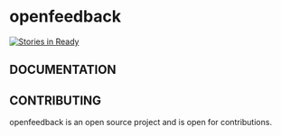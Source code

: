 openfeedback
======================

[![Stories in Ready](https://badge.waffle.io/alinilie/openfeedback.svg?label=ready&title=Ready)](http://waffle.io/alinilie/openfeedback)

DOCUMENTATION
-----------

CONTRIBUTING
-----------

openfeedback is an open source project and is open for contributions.
